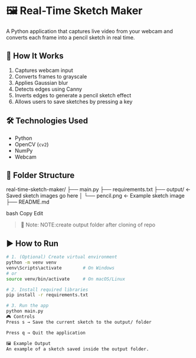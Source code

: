
# 🖼️ Real-Time Sketch Maker

A Python application that captures live video from your webcam and converts each frame into a pencil sketch in real time.

## 📸 How It Works

1. Captures webcam input
2. Converts frames to grayscale
3. Applies Gaussian blur
4. Detects edges using Canny
5. Inverts edges to generate a pencil sketch effect
6. Allows users to save sketches by pressing a key

## 🛠️ Technologies Used

- Python
- OpenCV (`cv2`)
- NumPy
- Webcam

## 📁 Folder Structure

real-time-sketch-maker/
├── main.py
├── requirements.txt
├── output/ ← Saved sketch images go here
│ └── pencil.png ← Example sketch image
├── README.md

bash
Copy
Edit

> 📝 Note: NOTE:create output folder after cloning of repo

## ▶️ How to Run

```bash
# 1. (Optional) Create virtual environment
python -m venv venv
venv\Scripts\activate        # On Windows
# or
source venv/bin/activate     # On macOS/Linux

# 2. Install required libraries
pip install -r requirements.txt

# 3. Run the app
python main.py
🎮 Controls
Press s → Save the current sketch to the output/ folder

Press q → Quit the application

🖼️ Example Output
An example of a sketch saved inside the output folder.
